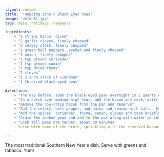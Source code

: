 ```yaml
---
layout: recipe
title:  "Hopping John / Black Eyed Peas"
image: "default.jpg"
tags: main, holidays, newyears

ingredients:
    - "2 strips bacon, diced"
    - "2 garlic cloves, finely chopped"
    - "3 celery stalk, finely chopped"
    - "2 green bell peppers, seeded and finely chopped"
    - "1 onion, finely chopped"
    - "1 tsp ground coriander"
    - "1 tsp ground cumin"
    - "1 tsp dried thyme"
    - "2 cloves"
    - "1 2 inch stick of cinnamon"
    - "1 lb dried black-eyed peas" 

directions:
    - "The day before, soak the black-eyed peas overnight in 2 quarts of water with 3 tablespoons of salt dissolved in it"
    - "To a dutch over medium-high heat, add the bacon and cook, stirring occasionally, until the fat renders (about 5 minutes)"
    - "Remove the now-crisp bacon from the pan and reserve"
    - "Add the celery, bell pepper, and onion and season with salt.  Cook till the vegetables are translucent and starting to brown, then add the garlic and cook till fragrant (another minute or two longer; take care not to let the garlic burn)"
    - "Add the spices: coriander, thyme, cumin, cloves and cook briefly till fragrant"
    - "Drain the soaked peas and add to the pot along with water to cover by about an inch."
    - "Cook till peas are tender; about 30 minutes"
    - Serve with some of the broth, sprinkling with the reserved bacon"

---
```


The most traditional Southern New Year's dish.  Serve with greens and tabasco.  Yum!  
